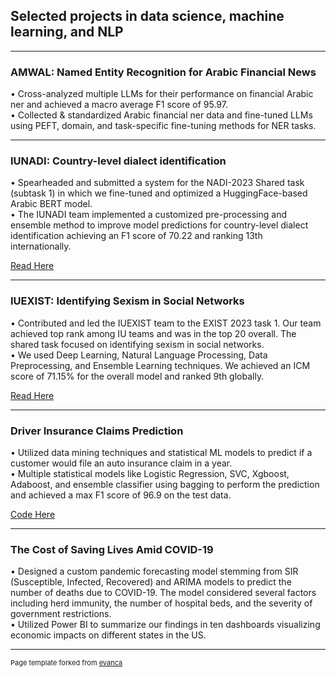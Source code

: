 ## Selected projects in data science, machine learning, and NLP

---

### AMWAL: Named Entity Recognition for Arabic Financial News
• Cross-analyzed multiple LLMs for their performance on financial Arabic ner and achieved a macro average F1 score of 95.97.<br>
• Collected & standardized Arabic financial ner data and fine-tuned LLMs using PEFT, domain, and task-specific fine-tuning methods for NER tasks.

---
### IUNADI: Country-level dialect identification
• Spearheaded and submitted a system for the NADI-2023 Shared task (subtask 1) in which we fine-tuned and optimized a HuggingFace-based Arabic BERT model.<br>
• The IUNADI team implemented a customized pre-processing and ensemble method to improve model predictions for country-level dialect identification achieving an F1 score of 70.22 and ranking 13th internationally.

[Read Here](https://aclanthology.org/2023.arabicnlp-1.72.pdf)

---
### IUEXIST: Identifying Sexism in Social Networks
• Contributed and led the IUEXIST team to the EXIST 2023 task 1. Our team achieved top rank among IU teams and was in the top 20 overall. The shared task focused on identifying sexism in social networks.<br>
• We used Deep Learning, Natural Language Processing, Data Preprocessing, and Ensemble Learning techniques. We achieved an ICM score of 71.15% for the overall model and ranked 9th globally.

[Read Here](https://ceur-ws.org/Vol-3497/paper-081.pdf)

---
### Driver Insurance Claims Prediction
• Utilized data mining techniques and statistical ML models to predict if a customer would file an auto insurance claim in a year.<br>
• Multiple statistical models like Logistic Regression, SVC, Xgboost, Adaboost, and ensemble classifier using bagging to perform the prediction and achieved a max F1 score of 96.9 on the test data.

[Code Here](https://github.com/YashHatekar/B565-Project)

---
### The Cost of Saving Lives Amid COVID-19
• Designed a custom pandemic forecasting model stemming from SIR (Susceptible, Infected, Recovered) and ARIMA models to predict the number of deaths due to COVID-19. The model considered several factors including herd immunity, the number of hospital beds, and the severity of government restrictions.<br>
• Utilized Power BI to summarize our findings in ten dashboards visualizing economic impacts on different states in the US.

---
<p style="font-size:11px">Page template forked from <a href="https://github.com/evanca/quick-portfolio">evanca</a></p>
<!-- Remove above link if you don't want to attibute -->
